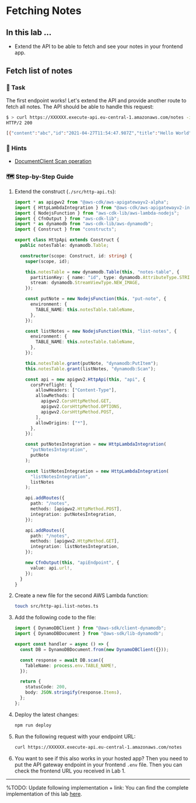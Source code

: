 # Fetching Notes

## In this lab …

- Extend the API to be able to fetch and see your notes in your frontend app.

## Fetch list of notes

### 📝 Task

The first endpoint works! Let's extend the API and provide another route to fetch all notes. The API should be able to handle this request:

```bash
$ > curl https://XXXXXX.execute-api.eu-central-1.amazonaws.com/notes -i
HTTP/2 200

[{"content":"abc","id":"2021-04-27T11:54:47.987Z","title":"Hello World"}]
```

### 🔎 Hints

- [DocumentClient Scan operation](https://docs.aws.amazon.com/AWSJavaScriptSDK/v3/latest/classes/_aws_sdk_lib_dynamodb.dynamodbdocument-1.html#scan)

### 🗺 Step-by-Step Guide

1. Extend the construct (`./src/http-api.ts`):

   ```typescript
   import * as apigwv2 from "@aws-cdk/aws-apigatewayv2-alpha";
   import { HttpLambdaIntegration } from "@aws-cdk/aws-apigatewayv2-integrations-alpha";
   import { NodejsFunction } from "aws-cdk-lib/aws-lambda-nodejs";
   import { CfnOutput } from "aws-cdk-lib";
   import * as dynamodb from "aws-cdk-lib/aws-dynamodb";
   import { Construct } from "constructs";

   export class HttpApi extends Construct {
     public notesTable: dynamodb.Table;

     constructor(scope: Construct, id: string) {
       super(scope, id);

       this.notesTable = new dynamodb.Table(this, "notes-table", {
         partitionKey: { name: "id", type: dynamodb.AttributeType.STRING },
         stream: dynamodb.StreamViewType.NEW_IMAGE,
       });

       const putNote = new NodejsFunction(this, "put-note", {
         environment: {
           TABLE_NAME: this.notesTable.tableName,
         },
       });

       const listNotes = new NodejsFunction(this, "list-notes", {
         environment: {
           TABLE_NAME: this.notesTable.tableName,
         },
       });

       this.notesTable.grant(putNote, "dynamodb:PutItem");
       this.notesTable.grant(listNotes, "dynamodb:Scan");

       const api = new apigwv2.HttpApi(this, "api", {
         corsPreflight: {
           allowHeaders: ["Content-Type"],
           allowMethods: [
             apigwv2.CorsHttpMethod.GET,
             apigwv2.CorsHttpMethod.OPTIONS,
             apigwv2.CorsHttpMethod.POST,
           ],
           allowOrigins: ["*"],
         },
       });

       const putNotesIntegration = new HttpLambdaIntegration(
         "putNotesIntegration",
         putNote
       );

       const listNotesIntegration = new HttpLambdaIntegration(
         "listNotesIntegration",
         listNotes
       );

       api.addRoutes({
         path: "/notes",
         methods: [apigwv2.HttpMethod.POST],
         integration: putNotesIntegration,
       });

       api.addRoutes({
         path: "/notes",
         methods: [apigwv2.HttpMethod.GET],
         integration: listNotesIntegration,
       });

       new CfnOutput(this, "apiEndpoint", {
         value: api.url!,
       });
     }
   }
   ```

1. Create a new file for the second AWS Lambda function:
   ```bash
   touch src/http-api.list-notes.ts
   ```
1. Add the following code to the file:

   ```typescript
   import { DynamoDBClient } from "@aws-sdk/client-dynamodb";
   import { DynamoDBDocument } from "@aws-sdk/lib-dynamodb";

   export const handler = async () => {
     const DB = DynamoDBDocument.from(new DynamoDBClient({}));

     const response = await DB.scan({
       TableName: process.env.TABLE_NAME!,
     });

     return {
       statusCode: 200,
       body: JSON.stringify(response.Items),
     };
   };
   ```

1. Deploy the latest changes:
   ```bash
   npm run deploy
   ```
1. Run the following request with your endpoint URL:
   ```bash
   curl https://XXXXXX.execute-api.eu-central-1.amazonaws.com/notes
   ```
1. You want to see if this also works in your hosted app? Then you need to put the API gateway endpoint in your frontend `.env` file. Then you can check the frontend URL you received in Lab 1.

---

%TODO: Update following implementation + link:
You can find the complete implementation of this lab [here](https://github.com/superluminar-io/fullstack-serverless-workshop/tree/main/packages/lab1).
